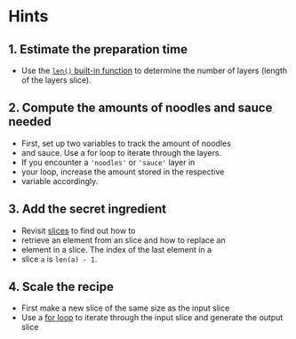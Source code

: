 # Hints

## 1. Estimate the preparation time

- Use the [`len()` built-in function][len-builtin] to determine the number of layers (length of the layers slice).

## 2. Compute the amounts of noodles and sauce needed

- First, set up two variables to track the amount of noodles
- and sauce. Use a for loop to iterate through the layers.
- If you encounter a `'noodles'` or `'sauce'` layer in
- your loop, increase the amount stored in the respective
- variable accordingly.

## 3. Add the secret ingredient

- Revisit [slices][concept-slices] to find out how to
- retrieve an element from an slice and how to replace an
- element in a slice. The index of the last element in a
- slice `a` is `len(a) - 1`.

## 4. Scale the recipe

- First make a new slice of the same size as the input slice
- Use a [for loop][for-loop] to iterate through the input
slice and generate the output slice

[len-builtin]: https://pkg.go.dev/builtin#len
[concept-conditonals-if]: /tracks/go/concepts/conditionals-if
[concept-slices]: /tracks/go/concepts/slices
[for-loop]: https://tour.golang.org/flowcontrol/1